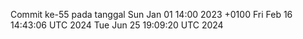 Commit ke-55 pada tanggal Sun Jan 01 14:00 2023 +0100
Fri Feb 16 14:43:06 UTC 2024
Tue Jun 25 19:09:20 UTC 2024
